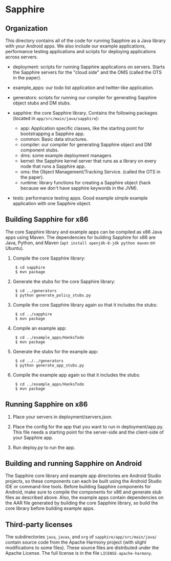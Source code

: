 Sapphire
========

## Organization

This directory contains all of the code for running Sapphire as a Java
library with your Android apps. We also include our example
applications, performance testing applications and scripts for
deploying applications across servers. 

- deployment: scripts for running Sapphire applications on
  servers. Starts the Sapphire servers for the "cloud side" and the
  OMS (called the OTS in the paper).
  
- example\_apps: our todo list application and twitter-like
  application.

- generators: scripts for running our compiler for generating Sapphire
  object stubs and DM stubs.

- sapphire: the core Sapphire library. Contains the following packages
  (located in `app/src/main/java/sapphire`):
  - app: Application specific classes, like the starting point for bootstrapping a Sapphire app.
  - common: Basic data structures.
  - compiler: our compiler for generating Sapphire object and DM component stubs.
  - dms: some example deployment managers
  - kernel: the Sapphire kernel server that runs as a library on every node that runs a Sapphire app.
  - oms: the Object Management/Tracking Service. (called the OTS in the paper).
  - runtime: library functions for creating a Sapphire object (hack because we don't have sapphire keywords in the JVM).

- tests: performance testing apps. Good example simple example
  application with one Sapphire object.

## Building Sapphire for x86

The core Sapphire library and example apps can be compiled as x86 Java apps
using Maven. The dependencies for building Sapphire for x86 are Java, Python,
and Maven (`apt install openjdk-8-jdk python maven` on Ubuntu).

1. Compile the core Sapphire library:

        $ cd sapphire
        $ mvn package

2. Generate the stubs for the core Sapphire library:

        $ cd ../generators
        $ python generate_policy_stubs.py

3. Compile the core Sapphire library again so that it includes the stubs:

        $ cd ../sapphire
        $ mvn package

4. Compile an example app:

        $ cd ../example_apps/HanksTodo
        $ mvn package

5. Generate the stubs for the example app:

        $ cd ../../generators
        $ python generate_app_stubs.py

6. Compile the example app again so that it includes the stubs:

        $ cd ../example_apps/HanksTodo
        $ mvn package

## Running Sapphire on x86

1. Place your servers in deployment/servers.json.

2. Place the config for the app that you want to run in
deployment/app.py. This file needs a starting point for the
server-side and the client-side of your Sapphire app.

3. Run deploy.py to run the app.

## Building and running Sapphire on Android

The Sapphire core library and example app directories are Android Studio
projects, so these components can each be built using the Android Studio IDE
or command-line tools. Before building Sapphire components for Android, make
sure to compile the components for x86 and generate stub files as described
above. Also, the example apps contain dependencies on the AAR file generated
by building the core Sapphire library, so build the core library before
building example apps.

## Third-party licenses

The subdirectories `java`, `javax`, and `org` of `sapphire/app/src/main/java/`
contain source code from the Apache Harmony project (with slight modifications
to some files). These source files are distributed under the Apache License.
The full license is in the file `LICENSE-apache-harmony`.

